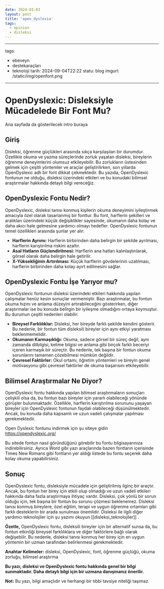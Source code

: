 ```yaml
---
date: 2024-03-03
layout: post
title: 'open_dyslexia'
tags:
  - opinion
  - disleksi
---
```


---
tags:
  - ebeveyn
  - destekaraçları
  - teknoloji
tarih: 2024-09-04T22:22
statu: blog
imgurl: /static/img/openfont.png
---

# OpenDyslexic: Disleksiyle Mücadelede Bir Font Mu?

Ana sayfada da gösterilecek intro buraya

## Giriş

Disleksi, öğrenme güçlükleri arasında sıkça karşılaşılan bir durumdur. Özellikle okuma ve yazma süreçlerinde zorluk yaşatan disleksi, bireylerin öğrenme deneyimlerini olumsuz etkileyebilir. Bu zorlukların üstesinden gelmek için çeşitli yöntemler ve araçlar geliştirilirken, son yıllarda OpenDyslexic adlı bir font dikkat çekmektedir. Bu yazıda, OpenDyslexic fontunun ne olduğu, disleksi üzerindeki etkileri ve bu konudaki bilimsel araştırmalar hakkında detaylı bilgi vereceğiz.

## OpenDyslexic Fontu Nedir?

OpenDyslexic, disleksi tanısı konmuş kişilerin okuma deneyimini iyileştirmek amacıyla özel olarak tasarlanmış bir fonttur. Bu font, harflerin şekilleri ve aralıkları üzerindeki küçük değişiklikler sayesinde, okumanın daha kolay ve daha akıcı hale gelmesine yardımcı olmayı hedefler. OpenDyslexic fontunun temel özellikleri arasında şunlar yer alır:

- **Harflerin Ayrımı:** Harflerin birbirinden daha belirgin bir şekilde ayrılması, harflerin karıştırılma riskini azaltır.
- **Asal Hatların Güçlendirilmesi:** Harflerin ana hatları kalınlaştırılarak, görsel olarak daha belirgin hale getirilir.
- **X-Yüksekliğinin Artırılması:** Küçük harflerin gövdelerinin uzatılması, harflerin birbirinden daha kolay ayırt edilmesini sağlar.

## OpenDyslexic Fontu İşe Yarıyor mu?

OpenDyslexic fontunun disleksi üzerindeki etkileri hakkında yapılan çalışmalar henüz kesin sonuçlar vermemiştir. Bazı araştırmalar, bu fontun okuma hızını ve anlama düzeyini artırabileceğini gösterirken, diğer araştırmalar ise bu konuda belirgin bir iyileşme olmadığını ortaya koymuştur. Bu durumun çeşitli nedenleri olabilir:

- **Bireysel Farklılıklar:** Disleksi, her bireyde farklı şekilde kendini gösterir. Bu nedenle, bir fontun tüm disleksili bireyler için aynı etkiyi yaratması beklenmemelidir.
- **Okumanın Karmaşıklığı:** Okuma, sadece görsel bir süreç değil, aynı zamanda dilbilgisi, kelime bilgisi ve anlama gibi birçok farklı beceriyi içeren karmaşık bir süreçtir. Bu nedenle, tek başına bir fontun okuma sorunlarını tamamen çözebilmesi mümkün değildir.
- **Çevresel Faktörler:** Okul ortamı, öğretim yöntemleri ve bireyin genel motivasyonu gibi çevresel faktörler de okuma başarısını etkileyebilir.

## Bilimsel Araştırmalar Ne Diyor?

OpenDyslexic fontu hakkında yapılan bilimsel araştırmaların sonuçları çelişkili olsa da, bu fontun bazı bireyler için yararlı olabileceği yönünde görüşler bulunmaktadır. Özellikle, harflerin karıştırılma sorununu yaşayan bireyler için OpenDyslexic fontunun faydalı olabileceği düşünülmektedir. Ancak, bu konuda daha kapsamlı ve uzun vadeli çalışmalar yapılması gerekmektedir.

Open Dyslexic  fontunu indirmek için şu siteye gidin https://opendyslexic.org/

Bu sitede fontun nasıl göründüğünü görebilir bu fontu bilgisayarınıza indirebilirsiniz. Ayrıca Word gibi yazı araçlarında bazen fontların içerisinde Times New Romans gibi fontların yer aldığı listede  bu fontu seçerek daha kolay okuma yapabilirsiniz.

## Sonuç

OpenDyslexic fontu, disleksiyle mücadele için geliştirilmiş ilginç bir araçtır. Ancak, bu fontun her birey için etkili olup olmadığı ve uzun vadeli etkileri hakkında daha fazla araştırmaya ihtiyaç vardır. Disleksi, çok yönlü bir sorun olduğu için, tek başına bir fontun bu sorunu çözmesi beklenemez. Disleksi tanısı konmuş bireylere, özel eğitim, terapi ve uygun öğrenme ortamları gibi farklı desteklerin bir arada sunulması önemlidir. Disleksi ile ilgili diğer yardımcı teknolojiler için şu yazımı okuyun [[disleksi_teknolojiler]] .

**Özetle,** OpenDyslexic fontu, disleksili bireyler için bir alternatif sunsa da, bu fontun etkinliği bireysel farklılıklara ve diğer faktörlere bağlı olarak değişebilir. Bu nedenle, disleksi tanısı konmuş her birey için en uygun yöntemin bir uzman tarafından belirlenmesi gerekmektedir.

**Anahtar Kelimeler:** disleksi, OpenDyslexic, font, öğrenme güçlüğü, okuma zorluğu, bilimsel araştırma

**Bu yazı, disleksi ve OpenDyslexic fontu hakkında genel bir bilgi sunmaktadır. Daha detaylı bilgi için bir uzmana danışmanız önerilir.**

**Not:** Bu yazı, bilgi amaçlıdır ve herhangi bir tıbbi tavsiye niteliği taşımaz.


